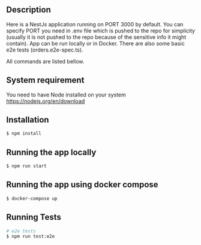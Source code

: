 ## Description

Here is a NestJs application running on PORT 3000 by default. You can specify PORT you need in .env file which is pushed to the repo for simplicity (usually it is not pushed to the repo because of the sensitive info it might contain).
App can be run locally or in Docker. There are also some basic e2e tests (orders.e2e-spec.ts).

All commands are listed bellow.

## System requirement

You need to have Node installed on your system https://nodejs.org/en/download

## Installation

```bash
$ npm install
```

## Running the app locally

```bash
$ npm run start

```

## Running the app using docker compose

```bash
$ docker-compose up

```

## Running Tests

```bash
# e2e tests
$ npm run test:e2e
```

